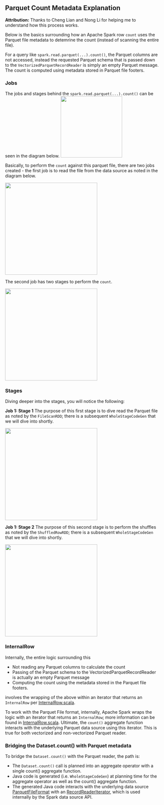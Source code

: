 ## Parquet Count Metadata Explanation

**Attribution:** Thanks to Cheng Lian and Nong Li for helping me to understand how this process works.

Below is the basics surrounding how an Apache Spark row `count` uses the Parquet file metadata to detemrine the count (instead of scanning the entire file).  

For a query like `spark.read.parquet(...).count()`, the Parquet columns are not accessed, instead the requested Parquet schema that is passed down to the `VectorizedParquetRecordReader` is simply an empty Parquet message. 
The count is computed using metadata stored in Parquet file footers.

### Jobs
The jobs and stages behind the `spark.read.parquet(...).count()` can be seen in the diagram below.
<img src="https://github.com/dennyglee/databricks/blob/master/images/1-parquet-count.png" height="200px"/>

Basically, to perform the `count` against this parquet file, there are two jobs created - the first job is to read the file from the data source as noted in the diagram below.

<img src="https://github.com/dennyglee/databricks/blob/master/images/2-Job-0.png" height="300px"/>

The second job has two stages to perform the `count`.

<img src="https://github.com/dennyglee/databricks/blob/master/images/3-Job-1.png" height="300px"/>


### Stages
Diving deeper into the stages, you will notice the following:

**Job 1: Stage 1**
The purpose of this first stage is to dive read the Parquet file as noted by the `FileScanRDD`; there is a subsequent `WholeStageCodeGen` that we will dive into shortly.

<img src="https://github.com/dennyglee/databricks/blob/master/images/4-Job-0-Stage-1.png" height="300px"/>

**Job 1: Stage 2**
The purpose of this second stage is to perform the shuffles as noted by the `ShuffledRowRDD`; there is a subsequent `WholeStageCodeGen` that we will dive into shortly.

<img src="https://github.com/dennyglee/databricks/blob/master/images/5-Job-0-Stage-2.png" height="300px"/>

### InternalRow

Internally, the entire logic surrounding this 
* Not reading any Parquet columns to calculate the count
* Passing of the Parquet schema to the VectorizedParquetRecordReader is actually an empty Parquet message
* Computing the count using the metadata stored in the Parquet file footers.

involves the wrapping of the above within an iterator that returns an `InternalRow` per [InternalRow.scala](https://github.com/apache/spark/blob/master/sql/catalyst/src/main/scala/org/apache/spark/sql/catalyst/InternalRow.scala).

To work with the Parquet File format, internally, Apache Spark wraps the logic with an iterator that returns an `InternalRow`; more information can be found in [InternalRow.scala](https://github.com/apache/spark/blob/master/sql/catalyst/src/main/scala/org/apache/spark/sql/catalyst/InternalRow.scala).  Ultimate, the `count()` aggregate function interacts with the underlying Parquet data source using this iterator. This is true for both vectorized and non-vectorized Parquet reader.


### Bridging the Dataset.count() with Parquet metadata

To bridge the `Dataset.count()` with the Parquet reader, the path is:
* The `Dataset.count()` call is planned into an aggregate operator with a single count() aggregate function.
* Java code is generated (i.e. `WholeStageCodeGen`) at planning time for the aggregate operator as well as the count() aggregate function.
* The generated Java code interacts with the underlying data source [ParquetFileFormat](https://github.com/apache/spark/blob/2f7461f31331cfc37f6cfa3586b7bbefb3af5547/sql/core/src/main/scala/org/apache/spark/sql/execution/datasources/parquet/ParquetFileFormat.scala#L18) with an [RecordReaderIterator](https://github.com/apache/spark/blob/b03b4adf6d8f4c6d92575c0947540cb474bf7de1/sql/core/src/main/scala/org/apache/spark/sql/execution/datasources/RecordReaderIterator.scala), which is used internally by the Spark data source API.








